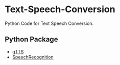 # Text-Speech-Conversion

Python Code for Text Speech Conversion.

## Python Package 
* [gTTS](https://github.com/pndurette/gTTS)
* [SpeechRecognition](https://github.com/Uberi/speech_recognition) 